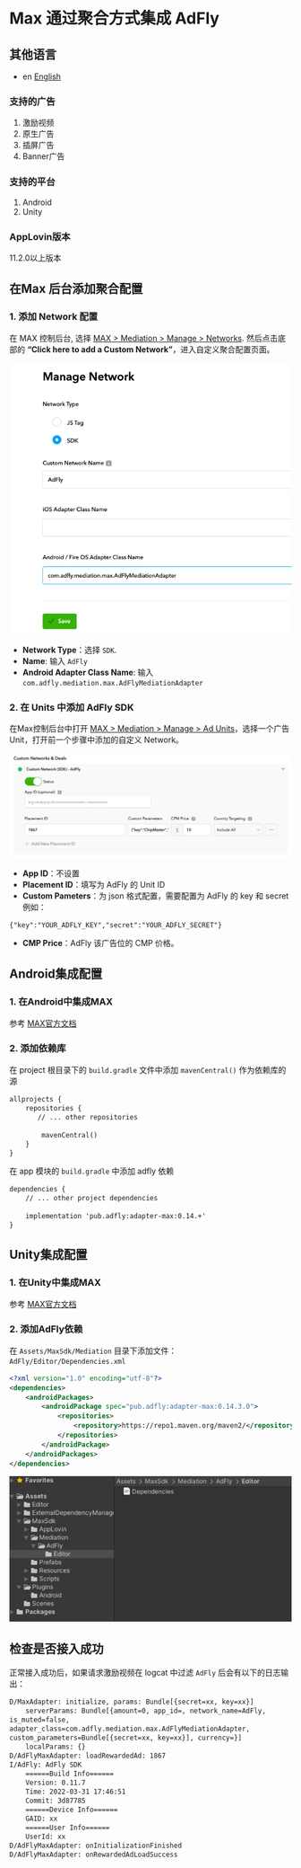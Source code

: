 # Max 通过聚合方式集成 AdFly

## 其他语言
* en [English](english.md)

### 支持的广告
1. 激励视频
2. 原生广告
3. 插屏广告
4. Banner广告

### 支持的平台
1. Android
2. Unity

### AppLovin版本
11.2.0以上版本

## 在Max 后台添加聚合配置

### 1. 添加 Network 配置
在 MAX 控制后台, 选择 [MAX > Mediation > Manage > Networks](https://dash.applovin.com/o/mediation/networks/). 然后点击底部的 **“Click here to add a Custom Network”**，进入自定义聚合配置页面。

![](1.png)

- **Network Type**：选择 `SDK`.
- **Name**: 输入 `AdFly`
- **Android Adapter Class Name**: 输入 `com.adfly.mediation.max.AdFlyMediationAdapter`

### 2. 在 Units 中添加 AdFly SDK
在Max控制后台中打开 [MAX > Mediation > Manage > Ad Units](https://dash.applovin.com/o/mediation/ad_units/)，选择一个广告Unit，打开前一个步骤中添加的自定义 Network。

![](2.png)

- **App ID**：不设置
- **Placement ID**：填写为 AdFly 的 Unit ID
- **Custom Pameters**：为 json 格式配置，需要配置为 AdFly 的 key 和 secret
例如：

```
{"key":"YOUR_ADFLY_KEY","secret":"YOUR_ADFLY_SECRET"}
```

- **CMP Price**：AdFly 该广告位的 CMP 价格。

## Android集成配置
### 1. 在Android中集成MAX
参考 [MAX官方文档](https://dash.applovin.com/documentation/mediation/android/getting-started/integration)

### 2. 添加依赖库
在 project 根目录下的 `build.gradle` 文件中添加 `mavenCentral()` 作为依赖库的源

```
allprojects {
    repositories {
       // ... other repositories

        mavenCentral()
    }
}
```

在 app 模块的 `build.gradle` 中添加 adfly 依赖

```
dependencies {
    // ... other project dependencies

    implementation 'pub.adfly:adapter-max:0.14.+'
}
```

## Unity集成配置

### 1. 在Unity中集成MAX
参考 [MAX官方文档](https://dash.applovin.com/documentation/mediation/unity/getting-started/integration)

### 2. 添加AdFly依赖
在 `Assets/MaxSdk/Mediation` 目录下添加文件：`AdFly/Editor/Dependencies.xml`

```xml
<?xml version="1.0" encoding="utf-8"?>
<dependencies>
    <androidPackages>
        <androidPackage spec="pub.adfly:adapter-max:0.14.3.0">
            <repositories>
                <repository>https://repo1.maven.org/maven2/</repository>
            </repositories>
        </androidPackage>
    </androidPackages>
</dependencies>
```

![](3.png)

## 检查是否接入成功

正常接入成功后，如果请求激励视频在 logcat 中过滤 `AdFly` 后会有以下的日志输出：

```
D/MaxAdapter: initialize, params: Bundle[{secret=xx, key=xx}]
    serverParams: Bundle[{amount=0, app_id=, network_name=AdFly, is_muted=false, adapter_class=com.adfly.mediation.max.AdFlyMediationAdapter, custom_parameters=Bundle[{secret=xx, key=xx}], currency=}]
    localParams: {}
D/AdFlyMaxAdapter: loadRewardedAd: 1867
I/AdFly: AdFly SDK
    ======Build Info======
    Version: 0.11.7
    Time: 2022-03-31 17:46:51
    Commit: 3d87785
    ======Device Info======
    GAID: xx
    ======User Info======
    UserId: xx
D/AdFlyMaxAdapter: onInitializationFinished
D/AdFlyMaxAdapter: onRewardedAdLoadSuccess
```
